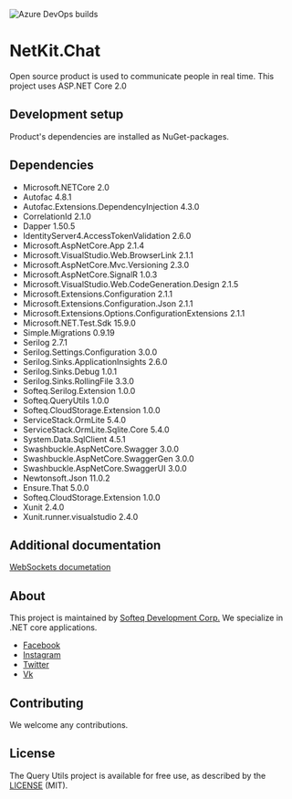 ﻿![Azure DevOps builds](https://dev.azure.com/SofteqDevelopment/NetKit/_apis/build/status/Chat/Chat-CI-Stage-Build)

# NetKit.Chat

Open source product is used to communicate people in real time. 
This project uses ASP.NET Core 2.0

## Development setup

Product's dependencies are installed as NuGet-packages.

## Dependencies

  - Microsoft.NETCore 2.0
 - Autofac 4.8.1
 - Autofac.Extensions.DependencyInjection 4.3.0
 - CorrelationId 2.1.0
 - Dapper 1.50.5
 - IdentityServer4.AccessTokenValidation 2.6.0
 - Microsoft.AspNetCore.App 2.1.4
 - Microsoft.VisualStudio.Web.BrowserLink 2.1.1
 - Microsoft.AspNetCore.Mvc.Versioning 2.3.0
 - Microsoft.AspNetCore.SignalR 1.0.3
 - Microsoft.VisualStudio.Web.CodeGeneration.Design 2.1.5
 - Microsoft.Extensions.Configuration 2.1.1
 - Microsoft.Extensions.Configuration.Json 2.1.1
 - Microsoft.Extensions.Options.ConfigurationExtensions 2.1.1
 - Microsoft.NET.Test.Sdk 15.9.0
 - Simple.Migrations 0.9.19
 - Serilog 2.7.1
 - Serilog.Settings.Configuration 3.0.0
 - Serilog.Sinks.ApplicationInsights 2.6.0
 - Serilog.Sinks.Debug 1.0.1
 - Serilog.Sinks.RollingFile 3.3.0
 - Softeq.Serilog.Extension 1.0.0
 - Softeq.QueryUtils 1.0.0
 - Softeq.CloudStorage.Extension 1.0.0
 - ServiceStack.OrmLite 5.4.0
 - ServiceStack.OrmLite.Sqlite.Core 5.4.0
 - System.Data.SqlClient 4.5.1
 - Swashbuckle.AspNetCore.Swagger 3.0.0
 - Swashbuckle.AspNetCore.SwaggerGen 3.0.0
 - Swashbuckle.AspNetCore.SwaggerUI 3.0.0
 - Newtonsoft.Json 11.0.2
 - Ensure.That 5.0.0
 - Softeq.CloudStorage.Extension 1.0.0
 - Xunit 2.4.0
 - Xunit.runner.visualstudio 2.4.0

## Additional documentation
[WebSockets documetation](ChatHub.md)

## About

This project is maintained by [Softeq Development Corp.](https://www.softeq.com/)
We specialize in .NET core applications.

 - [Facebook](https://web.facebook.com/Softeq.by/)
 - [Instagram](https://www.instagram.com/softeq/)
 - [Twitter](https://twitter.com/Softeq)
 - [Vk](https://vk.com/club21079655)

## Contributing

We welcome any contributions.

## License

The Query Utils project is available for free use, as described by the [LICENSE](/LICENSE) (MIT).